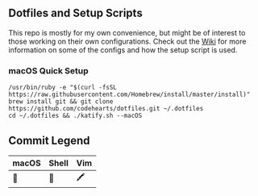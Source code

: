 ## Dotfiles and Setup Scripts

This repo is mostly for my own convenience, but might be of interest to those working on their own configurations. Check out the [Wiki](https://github.com/nejsan/dotfiles/wiki) for more information on some of the configs and how the setup script is used.

### macOS Quick Setup

```
/usr/bin/ruby -e "$(curl -fsSL https://raw.githubusercontent.com/Homebrew/install/master/install)"
brew install git && git clone https://github.com/codehearts/dotfiles.git ~/.dotfiles
cd ~/.dotfiles && ./katify.sh --macOS
```

## Commit Legend

| macOS | Shell | Vim |
| ----- | ----- | --- |
| 🍎   | 🐚   |🖍  |
